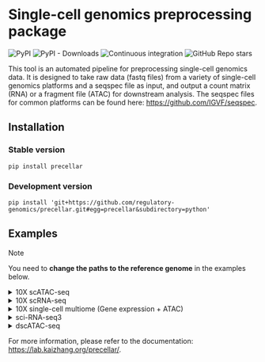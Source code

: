 # Single-cell genomics preprocessing package

![PyPI](https://img.shields.io/pypi/v/precellar)
![PyPI - Downloads](https://img.shields.io/pypi/dm/precellar)
![Continuous integration](https://github.com/regulatory-genomics/precellar/workflows/test-python-package/badge.svg)
![GitHub Repo stars](https://img.shields.io/github/stars/regulatory-genomics/precellar?style=social)

This tool is an automated pipeline for preprocessing single-cell genomics data.
It is designed to take raw data (fastq files) from a variety of single-cell genomics
platforms and a seqspec file as input, and output a count matrix (RNA) or a fragment file (ATAC)
for downstream analysis. The seqspec files for common platforms can be found here: https://github.com/IGVF/seqspec.

## Installation

### Stable version

```
pip install precellar
```

### Development version

```
pip install 'git+https://github.com/regulatory-genomics/precellar.git#egg=precellar&subdirectory=python'
```

## Examples

> [!NOTE]
> You need to **change the paths to the reference genome** in the examples below.

<details>
<summary>10X scATAC-seq</summary>

```python
import precellar

assay = precellar.Assay('https://raw.githubusercontent.com/regulatory-genomics/precellar/refs/heads/main/seqspec_templates/10x_atac.yaml')
assay.add_illumina_reads('atac')
assay.update_read('atac-R1', fastq='R1.fastq.gz')
assay.update_read('atac-I2', fastq='R2.fastq.gz')
assay.update_read('atac-R2', fastq='R3.fastq.gz')
qc = precellar.align(
    assay,
    precellar.aligners.BWAMEM2("/data/Public/BWA_MEM2_index/GRCh38"),
    output='fragments.tsv.zst',
    output_type='fragment',
    num_threads=32,
)
print(qc)
```

</details>

<details>
<summary>10X scRNA-seq</summary>

```python
import precellar

assay = precellar.Assay('https://raw.githubusercontent.com/regulatory-genomics/precellar/refs/heads/main/seqspec_templates/10x_rna_v3.yaml')
assay.add_illumina_reads('rna')
assay.update_read('rna-R1', fastq='R1.fastq.gz')
assay.update_read('rna-R2', fastq='R2.fastq.gz')
qc = precellar.align(
    assay,
    precellar.aligners.STAR("/data/STAR_reference/star_2.7.1"),
    output="gene_matrix.h5ad",
    output_type="gene_quantification",
    num_threads=32,
)
print(qc)
```

</details>

<details>
<summary>10X single-cell multiome (Gene expression + ATAC)</summary>

```python
import precellar

assay = precellar.Assay('https://raw.githubusercontent.com/regulatory-genomics/precellar/refs/heads/main/seqspec_templates/10x_rna_atac.yaml')

data = precellar.examples.txg_multiome()
assay.add_illumina_reads('rna')
assay.update_read('rna-R1', fastq=data['rna-R1'])
assay.update_read('rna-R2', fastq=data['rna-R2'])

assay.add_illumina_reads('atac', forward_strand_workflow=True)
assay.update_read('atac-I2', fastq=data['atac-I2'])
assay.update_read('atac-R1', fastq=data['atac-R1'])
assay.update_read('atac-R2', fastq=data['atac-R2'])

rna_qc = precellar.align(
    assay,
    precellar.aligners.STAR("/data/STAR_reference/star_2.7.1"),
    modality="rna",
    output="gene_matrix.h5ad",
    output_type="gene_quantification",
    num_threads=8,
)
print(rna_qc)

atac_qc = precellar.align(
    assay,
    precellar.aligners.BWAMEM2("/data/Public/BWA_MEM2_index/GRCh38"),
    modality="atac",
    output='fragments.tsv.zst',
    output_type='fragment',
    num_threads=8,
)
print(atac_qc)
```

</details>

<details>
<summary>sci-RNA-seq3</summary>

```python
import precellar

assay = precellar.Assay('https://raw.githubusercontent.com/regulatory-genomics/precellar/refs/heads/main/seqspec_templates/sci_rna_seq3.yaml')

data = precellar.examples.txg_multiome()
assay.add_illumina_reads('rna')
assay.update_read('R1', fastq=data['R1'])
assay.update_read('R2', fastq=data['R2'])

rna_qc = precellar.align(
    assay,
    precellar.aligners.STAR("STAR_reference/refdata-gex-GRCm39-2024-A"), 
    modality="rna",
    output="gene_matrix.h5ad",
    output_type="gene_quantification",
    num_threads=8,
)
print(rna_qc)
```

</details>


<details>
<summary>dscATAC-seq</summary>

```python
import precellar

assay = precellar.Assay('https://raw.githubusercontent.com/regulatory-genomics/precellar/refs/heads/main/seqspec_templates/dscATAC.yaml')

data = precellar.examples.dsc_atac()
assay.update_read('R1', fastq=data['R1'])
assay.update_read('R2', fastq=data['R2'])

atac_qc = precellar.align(
    assay,
    precellar.aligners.BWAMEM2("/data/Public/BWA_MEM2_index/GRCm39"),
    modality="atac",
    output='fragments.tsv.zst',
    output_type='fragment',
    num_threads=8,
)
print(atac_qc)
```

</details>

For more information, please refer to the documentation: https://lab.kaizhang.org/precellar/.